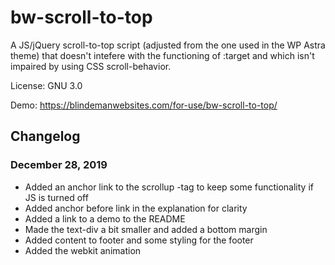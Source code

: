 # bw-scroll-to-top
A JS/jQuery scroll-to-top script (adjusted from the one used in the WP Astra theme) that doesn't intefere with the functioning of :target and which isn't impaired by using CSS scroll-behavior.

License: GNU 3.0

Demo: https://blindemanwebsites.com/for-use/bw-scroll-to-top/

## Changelog

### December 28, 2019
* Added an anchor link to the scrollup <a>-tag to keep some functionality if JS is turned off
* Added anchor before link in the explanation for clarity
* Added a link to a demo to the README
* Made the text-div a bit smaller and added a bottom margin
* Added content to footer and some styling for the footer
* Added the webkit animation